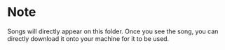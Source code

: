 # Note 

Songs will directly appear on this folder. Once you see the song, you can directly download it onto your machine for it to be used. 